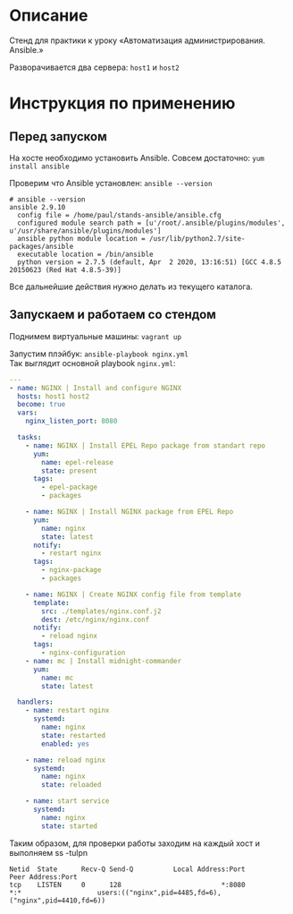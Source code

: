 # Описание

Стенд для практики к уроку «Автоматизация администрирования. Ansible.»  

Разворачивается два сервера: `host1` и `host2`

# Инструкция по применению
## Перед запуском

На хосте необходимо установить Ansible. Совсем достаточно: `yum install ansible`

Проверим что Ansible установлен: `ansible --version`
```
# ansible --version
ansible 2.9.10
  config file = /home/paul/stands-ansible/ansible.cfg
  configured module search path = [u'/root/.ansible/plugins/modules', u'/usr/share/ansible/plugins/modules']
  ansible python module location = /usr/lib/python2.7/site-packages/ansible
  executable location = /bin/ansible
  python version = 2.7.5 (default, Apr  2 2020, 13:16:51) [GCC 4.8.5 20150623 (Red Hat 4.8.5-39)]
```
Все дальнейшие действия нужно делать из текущего каталога.

## Запускаем и работаем со стендом

Поднимем виртуальные машины: `vagrant up`

Запустим плэйбук: `ansible-playbook nginx.yml`  
Так выглядит основной playbook `nginx.yml`:
```yml
---
- name: NGINX | Install and configure NGINX
  hosts: host1 host2
  become: true
  vars:
    nginx_listen_port: 8080

  tasks:
    - name: NGINX | Install EPEL Repo package from standart repo
      yum:
        name: epel-release
        state: present
      tags:
        - epel-package
        - packages

    - name: NGINX | Install NGINX package from EPEL Repo
      yum:
        name: nginx
        state: latest
      notify:
        - restart nginx
      tags:
        - nginx-package
        - packages

    - name: NGINX | Create NGINX config file from template
      template:
        src: ./templates/nginx.conf.j2
        dest: /etc/nginx/nginx.conf
      notify:
        - reload nginx
      tags:
        - nginx-configuration
    - name: mc | Install midnight-commander
      yum:
        name: mc
        state: latest

  handlers:
    - name: restart nginx
      systemd:
        name: nginx
        state: restarted
        enabled: yes

    - name: reload nginx
      systemd:
        name: nginx
        state: reloaded

    - name: start service
      systemd:
        name: nginx
        state: started

```
Таким образом, для проверки работы заходим на каждый хост и выполняем ss -tulpn
```
Netid  State      Recv-Q Send-Q          Local Address:Port                         Peer Address:Port
tcp    LISTEN     0      128                         *:8080                                    *:*                   users:(("nginx",pid=4485,fd=6),("nginx",pid=4410,fd=6))
```
